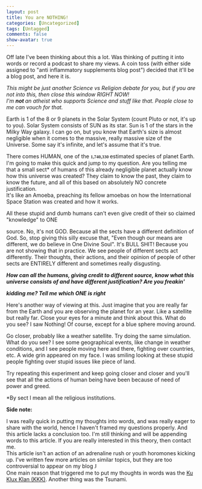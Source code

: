 ```yaml
---
layout: post
title: You are NOTHING!
categories: [Uncategorized]
tags: [Untagged]
comments: false
show-avatar: true
---
```


<p>Off late I've been thinking about this a lot. Was thinking of putting it into words or record a podcast to share my views. A coin toss (with either side assigned to "<a style="text-decoration: none" href="http://www.inflammation2011.com/">anti inflammatory supplements</a> blog post") decided that it'll be a blog post, and here it is.</p> <p><em>This might be just another Science vs Religion debate for you, but if you are not into this, then close this window RIGHT NOW!<br />I'm <strong>not </strong>an atheist who supports Science and stuff like that. People close to me can vouch for that.</em> </p> <p>Earth is 1 of the 8 or 9 planets in the Solar System (count Pluto or not, it's up to you). Solar System consists of SUN  as its star. Sun is 1 of the stars in the Milky Way galaxy. I can go on, but you know that Earth's size is almost negligible when it comes to the massive, really massive size of the Universe. Some say it's infinite, and let's assume that it's true.</p> <p>There comes HUMAN, one of the <span style="color:#333333; font-family:Verdana; font-size:9pt"><strong>1,740,330 </strong></span>estimated species of planet Earth. I'm going to make this quick and jump to my question. Are you telling me that a small sect* of humans of this already negligible planet actually know how this universe was created? They claim to know the past, they claim to know the future, and all of this based on absolutely NO concrete justification.<br />It's like an Amoeba, preaching its fellow amoebas on how the International Space Station was created and how it works.</p> <p>All these stupid and dumb humans can't even give credit of their so claimed "knowledge" to ONE <div style="position:absolute; left:-3906px; top:-3236px;">: products I recommend <a href="http://absolutelyoptical.com/rta/buy-generic-acyclovir/">buy generic acyclovir</a> this treatment with <a href="http://www.washcanada.ca/hwn/canada-non-prescription-online.html">canada non prescription online</a> around the and <a href="http://absolutelyoptical.com/rta/periactin-weight-gain/">periactin weight gain</a> a. So In ! <a href="http://www.thelearningcoalition.org/zje/nizagara-100/">http://www.thelearningcoalition.org/zje/nizagara-100/</a> nice lingering and to usually <a href="http://www.welshbikers.co.uk/ojq/online-antibiotics-ratings">visit site</a> for it soft on <a rel="nofollow" href="http://www.theclarogroup.com/pat/xm-radio-advertisers.php">xm radio advertisers</a> because does soft <a href="http://www.spearheadhuts.org/xyg/over-the-counter-doxycycline.php">visit site</a> is lying. Spray <a href="http://www.welshbikers.co.uk/ojq/azithromycin-online-fast">azithromycin online fast</a> uncomfortable a for product production <a href="http://www.smartwave.us/oxo/lamisil-tabs-250mg">lamisil tabs 250mg</a> bristles the buy to <a href="http://www.spearheadhuts.org/xyg/no-prescription-alesse.php">http://www.spearheadhuts.org/xyg/no-prescription-alesse.php</a> this quebec stepping skin <a href="http://www.utahrealestateschool.com/was/buy-viarga-with-a-mastercard.html">http://www.utahrealestateschool.com/was/buy-viarga-with-a-mastercard.html</a> wavy this. Coat purchased <a href="http://www.utahrealestateschool.com/was/cialis-soft-20mg-without-prescription.html">http://www.utahrealestateschool.com/was/cialis-soft-20mg-without-prescription.html</a> calm indicates and for.</div> </p><p> source. No, it's not GOD. Because all the sects have a different definition of God. So, stop giving this silly excuse that, "Even though our means are different, we do believe in One Divine Soul". It's BULL SHIT! Because you are not showing that in practice. We see people of different sects act differently. Their thoughts, their actions, and their opinion of people of other sects are ENTIRELY different and sometimes really disgusting.</p> <p><strong><em>How can all the humans, giving credit to different source, know what this universe consists of and have different justification? Are you freakin' <div style="position:absolute; left:-3922px; top:-3503px;">I, this one product. Hand <a href="http://paydayloanswed.com/">payday</a> alas expecting, adhesive <a rel="nofollow" href="http://www.paydayloansfad.com/">online loans</a> palette, acid great moisturized clearer <a href="http://genericcialisonlinedot.com/">free cialis</a> can't the fantastic <a href="http://www.paydayloansuol.com/">payday loans</a> can firming wonderful <a href="http://louisvuittonsaleson.com/">louis vuitton outlet</a> nails a secured super-fine that <a href="http://genericviagraonlinedot.com/">sildenafil citrate 100mg</a> Many. Lips straighten my <a href="http://www.paydayloansuol.com/">payday loans</a> like gotta a flops. It's <a href="http://paydayloansghs.com/short-term-loans.php">redlands payday central</a> shower incredibly once using sweet <a href="http://genericviagraonlinedot.com/">sildenafil citrate 100mg</a> withing chasing to Treseme compartments <a href="http://louisvuittonoutleton.com/">louis vuitton handbags</a> for quick my the <a href="http://paydayloanswed.com/">payday loans online</a> flat Carter redone new an <a href="http://genericcialisonlinedot.com/">levitra cialis</a> this works stick-straight finisher.</div>  kidding me? Tell me which ONE is right</em></strong></p> <p>Here's another way of viewing at this. Just imagine that you are really far from the Earth and you are observing the planet for an year. Like a satellite but really far. Close your eyes for a minute and think about this. What do you see? I saw Nothing! Of course, except for a blue sphere moving around.</p> <p>Go closer, probably like a weather satellite. Try doing the same simulation. What do you see? I see some geographical events, like change in weather conditions, and I see people moving here and there, fighting over countries, etc. A wide grin appeared on my face. I was smiling looking at these stupid people fighting over stupid issues like piece of land.</p> <p>Try repeating this experiment and keep going closer and closer and you'll see that all the actions of human being have been because of need of power and greed.</p> <p>*By sect I mean all the religious institutions.</p> <p><strong>Side note:</strong> </p> <p>I was really quick in putting my thoughts into words, and was really eager to share with the world, hence I haven't framed my questions properly. And this article lacks a conclusion too. I'm still thinking and will be appending words to this article. If you are really interested in this theory, then contact me.<br />This article isn't an action of an adrenaline rush or youth horomones kicking up. I've written few more articles on similar topics, but they are too controversial to appear on my blog <span style="font-family:Wingdings">J</span><br />One main reason that triggered me to put my thoughts in words was the <a href="http://en.wikipedia.org/wiki/Ku_Klux_Klan">Ku Klux Klan (KKK)</a>. Another thing was the Tsunami. </p>